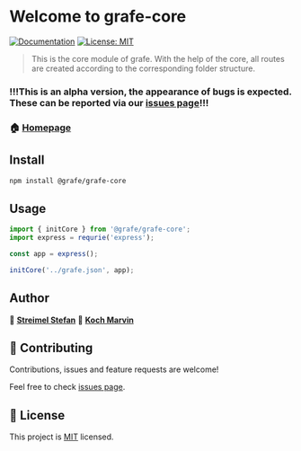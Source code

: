 # Welcome to grafe-core 
[![Documentation](https://img.shields.io/badge/documentation-yes-brightgreen.svg)](grafeframework.com/documentation)
[![License: MIT](https://img.shields.io/badge/License-MIT-yellow.svg)](https://github.com/grafe-team/grafe-framework/blob/main/LICENSE)

> This is the core module of grafe. With the help of the core, all routes are created according to the corresponding folder structure.

### !!!This is an alpha version, the appearance of bugs is expected. These can be reported via our [issues page](https://github.com/grafe-team/grafe-framework/issues)!!!

### 🏠 [Homepage](grafeframework.com)

## Install

```sh
npm install @grafe/grafe-core
```

## Usage

```ts
import { initCore } from '@grafe/grafe-core';
import express = requrie('express');

const app = express();

initCore('../grafe.json', app);
```

## Author

👤 **[Streimel Stefan](https://github.com/streimelstefan)**
👤 **[Koch Marvin](https://github.com/kochmarvin)**


## 🤝 Contributing

Contributions, issues and feature requests are welcome!

Feel free to check [issues page](https://github.com/grafe-team/grafe-framework/issues). 

## 📝 License

This project is [MIT](https://github.com/grafe-team/grafe-framework/blob/main/LICENSE) licensed.
